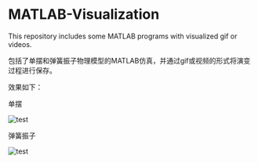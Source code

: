 # MATLAB-Visualization
This repository includes some MATLAB programs with visualized gif or videos.

包括了单摆和弹簧振子物理模型的MATLAB仿真，并通过gif或视频的形式将演变过程进行保存。

效果如下：

单摆

![test](https://user-images.githubusercontent.com/54263732/117912866-dd637c80-b312-11eb-852f-665a2c8bb7d7.gif)

弹簧振子

![test](https://user-images.githubusercontent.com/54263732/117913030-33382480-b313-11eb-977c-1999fb543bcf.gif)

